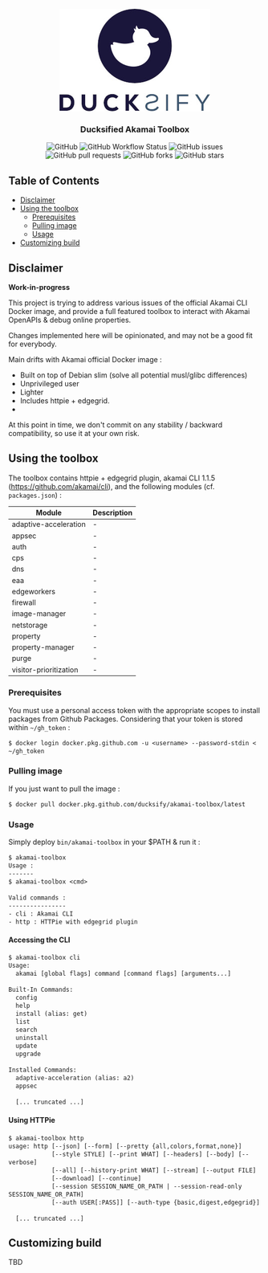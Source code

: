 <p align="center">
  <img alt="Ducksify logo" src="https://github.com/ducksify/akamai-toolbox/raw/master/docs/assets/logo.jpg"/>
  <h3 align="center">Ducksified Akamai Toolbox</h3>
  <p align="center">
    <img alt="GitHub" src="https://img.shields.io/github/license/ducksify/akamai-toolbox?style=flat-square"/>
    <img alt="GitHub Workflow Status" src="https://img.shields.io/github/workflow/status/ducksify/akamai-toolbox/Docker?style=flat-square"/>
    <img alt="GitHub issues" src="https://img.shields.io/github/issues-raw/ducksify/akamai-toolbox?style=flat-square"/>
    <img alt="GitHub pull requests" src="https://img.shields.io/github/issues-pr-raw/ducksify/akamai-toolbox?style=flat-square"/>
    <img alt="GitHub forks" src="https://img.shields.io/github/forks/ducksify/akamai-toolbox?style=flat-square"/>
    <img alt="GitHub stars" src="https://img.shields.io/github/stars/ducksify/akamai-toolbox?style=flat-square"/>
  </p>
</p>



## Table of Contents
- [Disclaimer](#disclaimer)
- [Using the toolbox](#using-the-toolbox)
  + [Prerequisites](#prerequisites)
  + [Pulling image](#pulling-image)
  + [Usage](#usage)
- [Customizing build](#customizing-build)

## Disclaimer
**Work-in-progress**

This project is trying to address various issues of the official Akamai CLI Docker image, and provide a full featured toolbox to interact with Akamai OpenAPIs & debug online properties.

Changes implemented here will be opinionated, and may not be a good fit for everybody.

Main drifts with Akamai official Docker image :
- Built on top of Debian slim (solve all potential musl/glibc differences)
- Unprivileged user
- Lighter
- Includes httpie + edgegrid.
- 

At this point in time, we don't commit on any stability / backward compatibility, so use it at your own risk.


## Using the toolbox

The toolbox contains httpie + edgegrid plugin, akamai CLI 1.1.5 (https://github.com/akamai/cli), and the following modules (cf. `packages.json`) :

| Module  	| Description  	|
|---	|---	|
| adaptive-acceleration  	| -  	|
| appsec  	| -  	|
| auth  	| -  	|
| cps  	| -  	|
| dns  	| -  	|
| eaa  	| -  	|
| edgeworkers  	| -  	|
| firewall  	| -  	|
| image-manager  	| -  	|
| netstorage  	| -  	|
| property  	| -  	|
| property-manager  	| -  	|
| purge  	| -  	|
| visitor-prioritization  	| -  	|






### Prerequisites
You must use a personal access token with the appropriate scopes to install packages from Github Packages.
Considering that your token is stored within `~/gh_token` :
```
$ docker login docker.pkg.github.com -u <username> --password-stdin < ~/gh_token
```

### Pulling image
If you just want to pull the image :
```
$ docker pull docker.pkg.github.com/ducksify/akamai-toolbox/latest
```

### Usage

Simply deploy `bin/akamai-toolbox` in your $PATH & run it :
```
$ akamai-toolbox
Usage :
-------
$ akamai-toolbox <cmd>

Valid commands :
----------------
- cli : Akamai CLI
- http : HTTPie with edgegrid plugin
```

#### Accessing the CLI
```
$ akamai-toolbox cli
Usage:
  akamai [global flags] command [command flags] [arguments...]

Built-In Commands:
  config
  help
  install (alias: get)
  list
  search
  uninstall
  update
  upgrade

Installed Commands:
  adaptive-acceleration (alias: a2)
  appsec
  
  [... truncated ...]
```

#### Using HTTPie 
```
$ akamai-toolbox http
usage: http [--json] [--form] [--pretty {all,colors,format,none}]
            [--style STYLE] [--print WHAT] [--headers] [--body] [--verbose]
            [--all] [--history-print WHAT] [--stream] [--output FILE]
            [--download] [--continue]
            [--session SESSION_NAME_OR_PATH | --session-read-only SESSION_NAME_OR_PATH]
            [--auth USER[:PASS]] [--auth-type {basic,digest,edgegrid}]

  [... truncated ...]
```

## Customizing build

TBD
